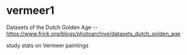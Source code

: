 # vermeer1
Datasets of the Dutch Golden Age --  https://www.frick.org/blogs/photoarchive/datasets_dutch_golden_age

study stats on Vermeer paintings
